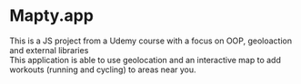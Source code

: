 # Mapty.app  
This is a JS project from a Udemy course with a focus on OOP, geoloaction and external libraries  
This application is able to use geolocation and an interactive map to add workouts (running and cycling) to areas near you.
